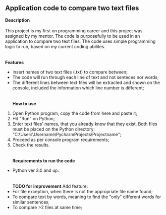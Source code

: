 ## Application code to compare two text files
**Description**\
\
This project is my first on programming career and this project was assigned by my mentor.
The code is purposefully to be used in an application to compare two text files. 
The code uses simple programming logic to run, based on my current coding abilites.\
\
\
**Features**
- Insert names of two text files (.txt) to compare between;
- The code will run through each line of text and not senteces nor words;
- The different lines between text files will be extracted and shown on the console, included the information which line number is different;\
\
\
**How to use**
1. Open Python program, copy the code from here and paste it;
2. Hit "Run" on Python;
3. Enter text files' names, that you already know that they exist. Both files must be placed on the Python directory: "C:\Users\Username\PycharmProjects\Projectname";
4. Proceed as per console program requirements;
5. Check the results.\
\
\
**Requirements to run the code**
 - Python ver 3.0 and up.\
 \
 \
 **TODO for improvement**
 Add feature:
 - For file exception, when there is not the appropriate file name found;
 - To compare text by words, meaning to find the "only" different words for similar sentences;
 - To compare >2 files at same time;
